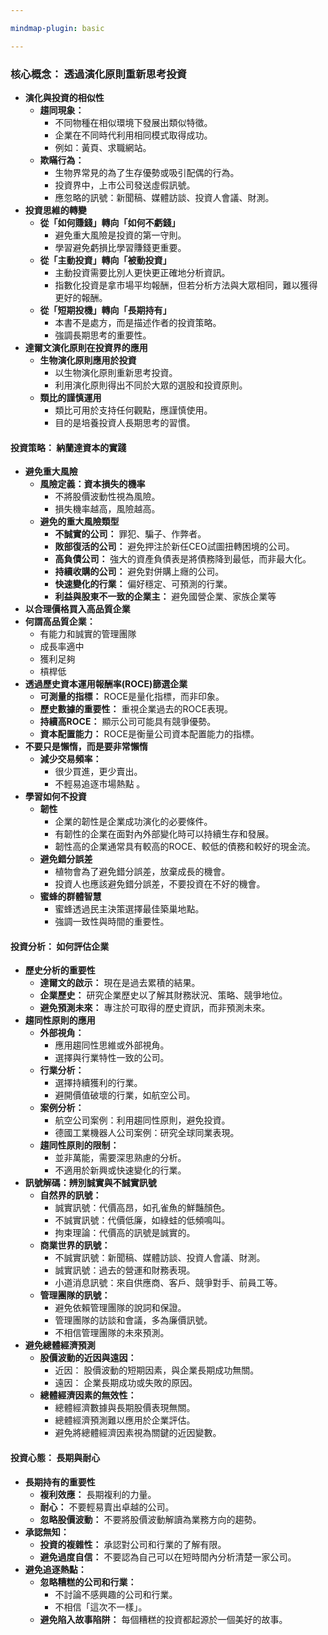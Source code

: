```yaml
---

mindmap-plugin: basic

---
```


### **核心概念： 透過演化原則重新思考投資**

- **演化與投資的相似性**
    - **趨同現象：**
        - 不同物種在相似環境下發展出類似特徵。
        - 企業在不同時代利用相同模式取得成功。
        - 例如：黃頁、求職網站。
    - **欺瞞行為：**
        - 生物界常見的為了生存優勢或吸引配偶的行為。
        - 投資界中，上市公司發送虛假訊號。
        - 應忽略的訊號：新聞稿、媒體訪談、投資人會議、財測。
- **投資思維的轉變**
    - **從「如何賺錢」轉向「如何不虧錢」**
        - 避免重大風險是投資的第一守則。
        - 學習避免虧損比學習賺錢更重要。
    - **從「主動投資」轉向「被動投資」**
        - 主動投資需要比別人更快更正確地分析資訊。
        - 指數化投資是拿市場平均報酬，但若分析方法與大眾相同，難以獲得更好的報酬。
    - **從「短期投機」轉向「長期持有」**
        - 本書不是處方，而是描述作者的投資策略。
        - 強調長期思考的重要性。
- **達爾文演化原則在投資界的應用**
    - **生物演化原則應用於投資**
        - 以生物演化原則重新思考投資。
        - 利用演化原則得出不同於大眾的選股和投資原則。
    - **類比的謹慎運用**
        - 類比可用於支持任何觀點，應謹慎使用。
        - 目的是培養投資人長期思考的習慣。

#### **投資策略： 納蘭達資本的實踐**

- **避免重大風險**
    - **風險定義：資本損失的機率**
        - 不將股價波動性視為風險。
        - 損失機率越高，風險越高。
    - **避免的重大風險類型**
        - **不誠實的公司：** 罪犯、騙子、作弊者。
        - **敗部復活的公司：** 避免押注於新任CEO試圖扭轉困境的公司。
        - **高負債公司：** 強大的資產負債表是將債務降到最低，而非最大化。
        - **持續收購的公司：** 避免對併購上癮的公司。
        - **快速變化的行業：** 偏好穩定、可預測的行業。
        - **利益與股東不一致的企業主：** 避免國營企業、家族企業等
- **以合理價格買入高品質企業**
- **何謂高品質企業：**
    - 有能力和誠實的管理團隊
    - 成長率適中
    - 獲利足夠
    - 槓桿低
- **透過歷史資本運用報酬率(ROCE)篩選企業**
    - **可測量的指標：** ROCE是量化指標，而非印象。
    - **歷史數據的重要性：** 重視企業過去的ROCE表現。
    - **持續高ROCE：** 顯示公司可能具有競爭優勢。
    - **資本配置能力：** ROCE是衡量公司資本配置能力的指標。
- **不要只是懶惰，而是要非常懶惰**
    - **減少交易頻率：**
        - 很少買進，更少賣出。
        - 不輕易追逐市場熱點 。
- **學習如何不投資**
    - **韌性**
        - 企業的韌性是企業成功演化的必要條件。
        - 有韌性的企業在面對內外部變化時可以持續生存和發展。
        - 韌性高的企業通常具有較高的ROCE、較低的債務和較好的現金流。
    - **避免錯分誤差**
        - 植物會為了避免錯分誤差，放棄成長的機會。
        - 投資人也應該避免錯分誤差，不要投資在不好的機會。
    - **蜜蜂的群體智慧**
        - 蜜蜂透過民主決策選擇最佳築巢地點。
        - 強調一致性與時間的重要性。

#### **投資分析： 如何評估企業**

- **歷史分析的重要性**
    - **達爾文的啟示：** 現在是過去累積的結果。
    - **企業歷史：** 研究企業歷史以了解其財務狀況、策略、競爭地位。
    - **避免預測未來：** 專注於可取得的歷史資訊，而非預測未來。
- **趨同性原則的應用**
    - **外部視角：**
        - 應用趨同性思維或外部視角。
        - 選擇與行業特性一致的公司。
    - **行業分析：**
        - 選擇持續獲利的行業。
        - 避開價值破壞的行業，如航空公司。
    - **案例分析：**
        - 航空公司案例：利用趨同性原則，避免投資。
        - 德國工業機器人公司案例：研究全球同業表現。
    - **趨同性原則的限制：**
        - 並非萬能，需要深思熟慮的分析。
        - 不適用於新興或快速變化的行業。
- **訊號解碼：辨別誠實與不誠實訊號**
    - **自然界的訊號：**
        - 誠實訊號：代價高昂，如孔雀魚的鮮豔顏色。
        - 不誠實訊號：代價低廉，如綠蛙的低頻鳴叫。
        - 拘束理論：代價高的訊號是誠實的。
    - **商業世界的訊號：**
        - 不誠實訊號：新聞稿、媒體訪談、投資人會議、財測。
        - 誠實訊號：過去的營運和財務表現。
        - 小道消息訊號：來自供應商、客戶、競爭對手、前員工等。
    - **管理團隊的訊號：**
        - 避免依賴管理團隊的說詞和保證。
        - 管理團隊的訪談和會議，多為廉價訊號。
        - 不相信管理團隊的未來預測。
- **避免總體經濟預測**
    - **股價波動的近因與遠因：**
        - 近因： 股價波動的短期因素，與企業長期成功無關。
        - 遠因： 企業長期成功或失敗的原因。
    - **總體經濟因素的無效性：**
        - 總體經濟數據與長期股價表現無關。
        - 總體經濟預測難以應用於企業評估。
        - 避免將總體經濟因素視為關鍵的近因變數。

#### **投資心態： 長期與耐心**

- **長期持有的重要性**
    - **複利效應：** 長期複利的力量。
    - **耐心：** 不要輕易賣出卓越的公司。
    - **忽略股價波動：** 不要將股價波動解讀為業務方向的趨勢。
- **承認無知：**
    - **投資的複雜性：** 承認對公司和行業的了解有限。
    - **避免過度自信：** 不要認為自己可以在短時間內分析清楚一家公司。
- **避免追逐熱點：**
    - **忽略糟糕的公司和行業：**
        - 不討論不感興趣的公司和行業。
        - 不相信「這次不一樣」。
    - **避免陷入故事陷阱：** 每個糟糕的投資都起源於一個美好的故事。